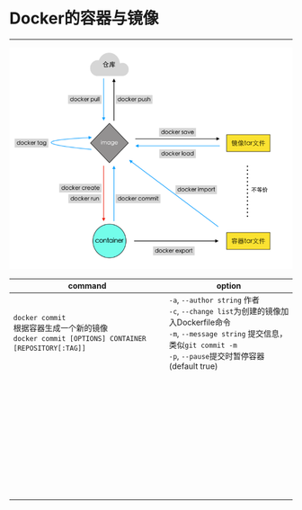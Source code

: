 # Docker的容器与镜像
---
![](/assets/containerimage.png)

|command|option|
|-|-|
|`docker commit`<br>根据容器生成一个新的镜像<br>`docker commit [OPTIONS] CONTAINER [REPOSITORY[:TAG]]`|`-a`, `--author string`    	作者<br>`-c`, `--change list`为创建的镜像加入Dockerfile命令<br>`-m`, `--message string` 提交信息，类似`git commit -m`<br>`-p`, `--pause`提交时暂停容器 (default true)|
|<br><br><br>|<br><br>|
|<br><br><br>|<br><br>|
|<br><br><br>|<br><br>|
|<br><br><br>|<br><br>|